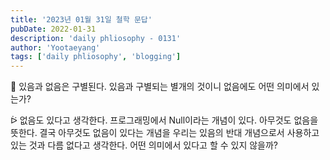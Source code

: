 ```yaml
---
title: '2023년 01월 31일 철학 문답'
pubDate: 2022-01-31
description: 'daily phliosophy - 0131'
author: 'Yootaeyang'
tags: ['daily phliosophy', 'blogging']
---
```


🤔 있음과 없음은 구별된다. 있음과 구별되는 별개의 것이니 없음에도 어떤 의미에서 있는가?

ᐖ 없음도 있다고 생각한다. 프로그래밍에서 Null이라는 개념이 있다. 아무것도 없음을 뜻한다. 결국 아무것도 없음이 있다는 개념을 우리는 있음의 반대 개념으로서 사용하고 있는 것과 다름 없다고 생각한다. 어떤 의미에서 있다고 할 수 있지 않을까?
